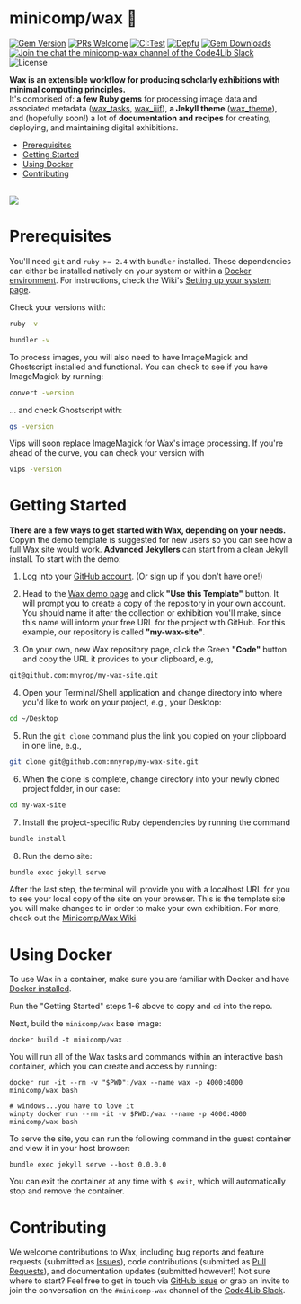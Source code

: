 # minicomp/wax 🐝

[![Gem Version](https://badge.fury.io/rb/wax_theme.svg)](https://badge.fury.io/rb/wax_tasks)
[![PRs Welcome](https://img.shields.io/badge/PRs-welcome-brightgreen.svg?style=flat-square)](http://makeapullrequest.com)
[![CI:Test](https://github.com/minicomp/wax/workflows/ci:test/badge.svg)](https://github.com/minicomp/wax/actions?query=workflow%3Aci%3Atest)
[![Depfu](https://badges.depfu.com/badges/9d4da973f2cd2680c11ca34738c2dfb2/overview.svg)](https://depfu.com/github/minicomp/wax?project_id=10550)
[![Gem Downloads](https://img.shields.io/gem/dt/wax_theme.svg?color=046d0b)](https://badge.fury.io/rb/wax_theme)
[![Join the chat the minicomp-wax channel of the Code4Lib Slack](https://img.shields.io/badge/Slack-%23minicomp--wax-brightgreen.svg)](https://docs.google.com/forms/d/e/1FAIpQLSeD77mBp0Y13mFePF8UmDwFrlbxNx3VttEjz_3dgglJeK-Zbg/viewform?c=0&w=1)
![License](https://img.shields.io/github/license/minicomp/wax_tasks.svg?color=c6a1e0)





__Wax is an extensible workflow for producing scholarly exhibitions with minimal computing principles.__<br>
It's comprised of: __a few Ruby gems__ for processing image data and associated metadata ([wax_tasks](https://github.com/minicomp/wax_tasks/), [wax_iiif](https://github.com/minicomp/wax_iiif/)), __a Jekyll theme__ ([wax_theme](https://github.com/minicomp/wax/)), and (hopefully soon!) a lot of __documentation and recipes__ for creating, deploying, and maintaining digital exhibitions.


- [Prerequisites](#Prerequisites)
- [Getting Started](#Getting-Started)
- [Using Docker](#Using-Docker)
- [Contributing](#Contributing)

<br>

<a href="https://minicomp.github.io/wax/">
  <img src="https://raw.githubusercontent.com/minicomp/wiki/main/src/assets/wax_screen.gif?raw=true"/>
</a>

<br>

# Prerequisites


You'll need `git` and `ruby >= 2.4` with `bundler` installed.
These dependencies can either be installed natively on your system or within a [Docker environment](#Using-Docker). For instructions, check the Wiki's [Setting up your system page](https://minicomp.github.io/wiki/wax/setting-up-your-system/).

Check your versions with:

```sh
ruby -v
```

``` sh
bundler -v
```

To process images, you will also need to have ImageMagick and Ghostscript installed and functional. You can check to see if you have ImageMagick by running:

```sh
convert -version
```

... and check Ghostscript with:
``` sh
gs -version
```

Vips will soon replace ImageMagick for Wax's image processing. If you're ahead of the curve, you can check your version with

``` sh
vips -version
```

# Getting Started

__There are a few ways to get started with Wax, depending on your needs.__ Copyin the demo template is suggested for new users so you can see how a full Wax site would work. __Advanced Jekyllers__ can start from a clean Jekyll install. To start with the demo:

1. Log into your [GitHub account](https://github.com/). (Or sign up if you don't have one!)

2. Head to the [Wax demo page](https://github.com/) and click **"Use this Template"** button. It will prompt you to create a copy of the repository in your own account. You should name it after the collection or exhibition you'll make, since this name will inform your free URL for the project with GitHub. For this example, our repository is called **"my-wax-site"**.

3. On your own, new Wax repository page, click the Green **"Code"** button and copy the URL it provides to your clipboard, e.g,
  ```sh
  git@github.com:mnyrop/my-wax-site.git
  ```

4. Open your Terminal/Shell application and change directory into where you'd like to work on your project, e.g., your Desktop:
  ```sh
  cd ~/Desktop
  ```

5. Run the `git clone` command plus the link you copied on your clipboard in one line, e.g.,
  ```sh
  git clone git@github.com:mnyrop/my-wax-site.git
  ```

6. When the clone is complete, change directory into your newly cloned project folder, in our case:
  ```sh
  cd my-wax-site
  ```

7. Install the project-specific Ruby dependencies by running the command
  ```sh
  bundle install
  ```

8. Run the demo site:
  ```sh
  bundle exec jekyll serve
  ```

After the last step, the terminal will provide you with a localhost URL for you to see your local copy of the site on your browser. This is the template site you will make changes to in order to make your own exhibition. For more, check out the [Minicomp/Wax Wiki](https://minicomp.github.io/wiki/wax/).


# Using Docker

To use Wax in a container, make sure you are familiar with Docker and have [Docker installed](https://docs.docker.com/get-docker/).

Run the "Getting Started" steps 1-6 above to copy and `cd` into the repo.  

Next, build the `minicomp/wax` base image:
```
docker build -t minicomp/wax .
```

You will run all of the Wax tasks and commands within an interactive bash container, which you can create and access by running:
```
docker run -it --rm -v "$PWD":/wax --name wax -p 4000:4000 minicomp/wax bash
```

```
# windows...you have to love it
winpty docker run --rm -it -v $PWD:/wax --name -p 4000:4000 minicomp/wax bash
```

To serve the site, you can run the following command in the guest container and view it in your host browser:
```
bundle exec jekyll serve --host 0.0.0.0
```

You can exit the container at any time with `$ exit`, which will automatically stop and remove the container.

# Contributing

We welcome contributions to Wax, including bug reports and feature requests (submitted as [Issues](https://github.com/minicomp/wax/issues)), code contributions (submitted as [Pull Requests](https://github.com/minicomp/wax/pulls)), and documentation updates (submitted however!) Not sure where to start? Feel free to get in touch via [GitHub issue](https://github.com/minicomp/wax/issues) or grab an invite to join the conversation on the `#minicomp-wax` channel of the [Code4Lib Slack](https://docs.google.com/forms/d/e/1FAIpQLSeD77mBp0Y13mFePF8UmDwFrlbxNx3VttEjz_3dgglJeK-Zbg/viewform?c=0&w=1).
